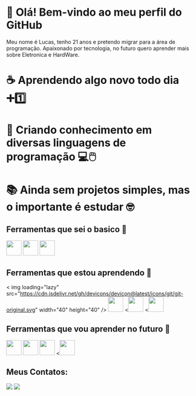 
<!--
**aluno-Lemes/aluno-lemes** is a ✨ _special_ ✨ repository because its `README.md` (this file) appears on your GitHub profile.

Here are some ideas to get you started:

- 🔭 I’m currently working on ...
- 🌱 I’m currently learning ...
- 👯 I’m looking to collaborate on ...
- 🤔 I’m looking for help with ...
- 💬 Ask me about ...
- 📫 How to reach me: ...
- 😄 Pronouns: ...
- ⚡ Fun fact: ...
-->

# 👋 Olá! Bem-vindo ao meu perfil do GitHub

Meu nome é Lucas, tenho 21 anos e pretendo migrar para a área de programação.
Apaixonado por tecnologia, no futuro quero aprender mais sobre Eletronica e HardWare.

# ☕ Aprendendo algo novo todo dia ➕1️⃣
# 🧠 Criando conhecimento em diversas linguagens de programação 💻🖱️
# 📚 Ainda sem projetos simples, mas o importante é estudar 🤓

## Ferramentas que sei o basico 📝
<img loading="lazy" src="https://cdn.jsdelivr.net/gh/devicons/devicon@latest/icons/java/java-original.svg" width="40" height="40" /> <img loading="lazy" src="https://cdn.jsdelivr.net/gh/devicons/devicon@latest/icons/python/python-original.svg" width="40" height="40" />  <img loading="lazy" src="https://cdn.jsdelivr.net/gh/devicons/devicon@latest/icons/javascript/javascript-original.svg" width="40" height="40"/>

## Ferramentas que estou aprendendo 👾
< img loading="lazy" src="https://cdn.jsdelivr.net/gh/devicons/devicon@latest/icons/git/git-original.svg" width="40" height="40" /> <img loading="lazy" src="https://cdn.jsdelivr.net/gh/devicons/devicon@latest/icons/mysql/mysql-original-wordmark.svg" width="40" height="40" /> <<img loading="lazy" src="https://cdn.jsdelivr.net/gh/devicons/devicon@latest/icons/html5/html5-original.svg" width="40" height="40" /> <<img loading="lazy" src="https://cdn.jsdelivr.net/gh/devicons/devicon@latest/icons/css3/css3-original.svg" width="40" height="40" />

## Ferramentas que vou aprender no futuro 💬
<img loading="lazy" src="https://cdn.jsdelivr.net/gh/devicons/devicon@latest/icons/amazonwebservices/amazonwebservices-original-wordmark.svg" width="40" height="40" /> <img loading="lazy" src="https://cdn.jsdelivr.net/gh/devicons/devicon@latest/icons/csharp/csharp-original.svg" width="40" height="40" /> <img loading="lazy" src="https://cdn.jsdelivr.net/gh/devicons/devicon@latest/icons/linux/linux-original.svg" width="40" height="40" /> <<img loading="lazy" src="https://cdn.jsdelivr.net/gh/devicons/devicon@latest/icons/php/php-original.svg" width="40" height="40" />


## Meus Contatos:
<div>
<a href = "mailto:lucas.lemes2079@gmail.com"><img loading="lazy" src="https://img.shields.io/badge/Gmail-D14836?style=for-the-badge&logo=gmail&logoColor=white" target="_blank"></a>
<a href="https://www.linkedin.com/in/lemes-" target="_blank"><img loading="lazy" src="https://img.shields.io/badge/-LinkedIn-%230077B5?style=for-the-badge&logo=linkedin&logoColor=white" target="_blank"></a>   
</div>

